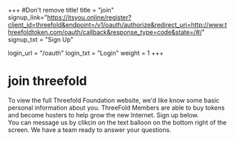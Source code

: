 +++
#Don't remove title!
title = "join"
signup_link="https://itsyou.online/register?client_id=threefold&endpoint=/v1/oauth/authorize&redirect_uri=http://www.threefoldtoken.com/oauth/callback&response_type=code&state=/#/"
signup_txt = "Sign Up"

login_url = "/oauth"
login_txt = "Login"
weight = 1
+++
# join threefold

To view the full Threefold Foundation website, we'd like know some basic personal information about you. ThreeFold Members are able to buy tokens and become hosters to help grow the new Internet. Sign up below. 
<br>
You can message us by clikcin on the text balloon on the bottom right of the screen. We have a team ready to answer your questions.
